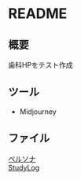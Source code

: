 # README

## 概要

歯科HPをテスト作成

## ツール

- Midjourney

## ファイル

[ペルソナ](/persona.md)  
[StudyLog](/StudyLog.md)
